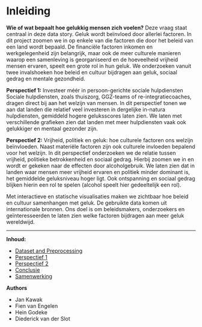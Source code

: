 # Inleiding
**Wie of wat bepaalt hoe gelukkig mensen zich voelen?** Deze vraag staat centraal in deze data story. Geluk wordt beïnvloed door allerlei factoren. In dit project zoomen we in op enkele van die factoren die door het beleid van een land wordt bepaald. De financiële factoren inkomen en werkgelegenheid zijn belangrijk, maar ook de meer culturele manieren waarop een samenleving is georganiseerd en de hoeveelheid vrijheid mensen ervaren, speelt een grote rol in hun geluk. We onderzoeken vanuit twee invalshoeken hoe beleid en cultuur bijdragen aan geluk, sociaal gedrag en mentale gezondheid.

**Perspectief 1:** Investeer méér in persoon-gerichte sociale hulpdiensten Sociale hulpdiensten, zoals thuiszorg, GGZ-teams of re-integratiecoaches, dragen direct bij aan het welzijn van mensen. In dit perspectief tonen we aan dat landen die relatief veel investeren in dergelijke in-natura hulpdiensten, gemiddeld hogere geluksscores laten zien. We laten met verschillende grafieken zien dat landen met meer hulpdiensten vaak ook gelukkiger en mentaal gezonder zijn.

**Perspectief 2:** Vrijheid, politiek en geluk: hoe culturele factoren ons welzijn beïnvloeden. Naast materiële factoren zijn ook culturele invloeden bepalend voor het welzijn. In dit perspectief onderzoeken we de relatie tussen vrijheid, politieke betrokkenheid en sociaal gedrag. Hierbij zoomen we in en wordt er gekeken naar de effecten door alcoholgebruik. We laten zien dat in landen waar mensen meer vrijheid ervaren en politiek minder dominant is, het gemiddelde geluksniveau hoger ligt. Ook ontspanning en sociaal gedrag blijken hierin een rol te spelen (alcohol speelt hier gedeeltelijk een rol).

Met interactieve en statische visualisaties maken we zichtbaar hoe beleid en cultuur samenhangen met geluk. De gebruikte data komen uit internationale bronnen. Ons doel is om beleidsmakers, onderzoekers en geïnteresseerden te laten zien welke factoren bijdragen aan meer geluk wereldwijd.


---

**Inhoud:**

- [Dataset and Preprocessing](preprocessing.md)  
- [Perspectief 1](perspectief_1.ipynb)  
- [Perspectief 2](perspectief_2.ipynb)  
- [Conclusie](conclusie.md)  
- [Samenwerking](samenwerking.md)

**Authors**
- Jan Kawak
- Fien van Engelen
- Hein Godeke
- Diederick van der Slot